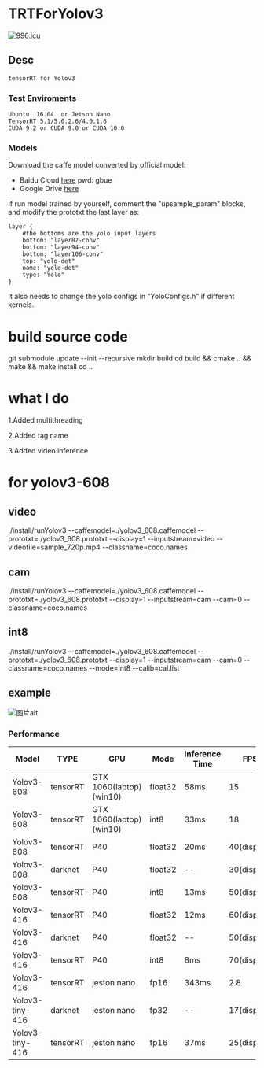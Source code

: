# TRTForYolov3

<a href="https://996.icu"><img src="https://img.shields.io/badge/link-996.icu-red.svg" alt="996.icu" /></a>

## Desc

    tensorRT for Yolov3

### Test Enviroments

    Ubuntu  16.04  or Jetson Nano
    TensorRT 5.1/5.0.2.6/4.0.1.6
    CUDA 9.2 or CUDA 9.0 or CUDA 10.0

### Models

Download the caffe model converted by official model:

+ Baidu Cloud [here](https://pan.baidu.com/s/1VBqEmUPN33XrAol3ScrVQA) pwd: gbue
+ Google Drive [here](https://drive.google.com/open?id=18OxNcRrDrCUmoAMgngJlhEglQ1Hqk_NJ)


If run model trained by yourself, comment the "upsample_param" blocks, and modify the prototxt the last layer as:
```
layer {
    #the bottoms are the yolo input layers
    bottom: "layer82-conv"
    bottom: "layer94-conv"
    bottom: "layer106-conv"
    top: "yolo-det"
    name: "yolo-det"
    type: "Yolo"
}
```

It also needs to change the yolo configs in "YoloConfigs.h" if different kernels.

# build source code

git submodule update --init --recursive
mkdir build
cd build && cmake .. && make && make install
cd ..


# what I do

1.Added multithreading

2.Added tag name

3.Added video inference


# for yolov3-608

## video

./install/runYolov3 --caffemodel=./yolov3_608.caffemodel --prototxt=./yolov3_608.prototxt --display=1 --inputstream=video --videofile=sample_720p.mp4 --classname=coco.names

## cam

./install/runYolov3 --caffemodel=./yolov3_608.caffemodel --prototxt=./yolov3_608.prototxt --display=1 --inputstream=cam --cam=0 --classname=coco.names

## int8

./install/runYolov3 --caffemodel=./yolov3_608.caffemodel --prototxt=./yolov3_608.prototxt --display=1 --inputstream=cam --cam=0 --classname=coco.names --mode=int8 --calib=cal.list

## example


![图片alt](https://raw.githubusercontent.com/talebolano/TensorRT-Yolov3/master/image/example.png)

### Performance

Model |TYPE | GPU | Mode | Inference Time | FPS
-- | -- | -- | -- | -- |--|
Yolov3-608 | tensorRT |GTX 1060(laptop)(win10) | float32 | 58ms | 15
Yolov3-608 | tensorRT |GTX 1060(laptop)(win10) | int8 | 33ms | 18
Yolov3-608 | tensorRT |P40 | float32 | 20ms | 40(display)
Yolov3-608 | darknet |P40 | float32 | -- | 30(display)
Yolov3-608 | tensorRT |P40 | int8 | 13ms | 50(display)
Yolov3-416 | tensorRT |P40 | float32 | 12ms | 60(display)
Yolov3-416 | darknet |P40 | float32 | -- | 50(display)
Yolov3-416 | tensorRT |P40 | int8 | 8ms | 70(display)
Yolov3-416 | tensorRT |jeston nano | fp16 | 343ms | 2.8
Yolov3-tiny-416 | darknet | jeston nano | fp32 | -- | 17(display)
Yolov3-tiny-416 | tensorRT | jeston nano | fp16 | 37ms | 25(display)





